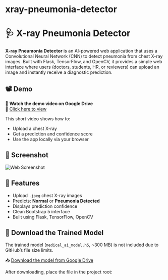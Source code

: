 # xray-pneumonia-detector
# 🩺 X-ray Pneumonia Detector

**X-ray Pneumonia Detector** is an AI-powered web application that uses a Convolutional Neural Network (CNN) to detect pneumonia from chest X-ray images. Built with Flask, TensorFlow, and OpenCV, it provides a simple web interface where users (doctors, students, HR, or reviewers) can upload an image and instantly receive a diagnostic prediction.


## 📽️ Demo

🎥 **Watch the demo video on Google Drive**  
📎 [Click here to view](https://drive.google.com/file/d/19fCmdaG6cytE4X5-m_EO1KPzOlrqvPcZ/view?usp=sharing)

This short video shows how to:
- Upload a chest X-ray
- Get a prediction and confidence score
- Use the app locally via your browser



## 📸 Screenshot

![Web Screenshot](./demo/screenshot.png)



## 🚀 Features

- Upload `.jpeg` chest X-ray images
- Predicts: **Normal** or **Pneumonia Detected**
- Displays prediction confidence
- Clean Bootstrap 5 interface
- Built using Flask, TensorFlow, OpenCV



## 🔗 Download the Trained Model

The trained model (`medical_ai_model.h5`, ~300 MB) is not included due to GitHub’s file size limits.

📥 [Download the model from Google Drive](https://drive.google.com/file/d/1P5OBjJNtGrACl8wwBAOrKjgfpUgUcysB/view?usp=sharing)

After downloading, place the file in the project root:

